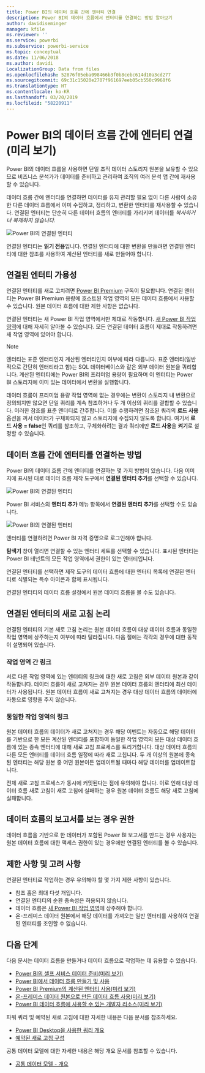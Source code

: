 ```yaml
---
title: Power BI의 데이터 흐름 간에 엔터티 연결
description: Power BI의 데이터 흐름에서 엔터티를 연결하는 방법 알아보기
author: davidiseminger
manager: kfile
ms.reviewer: ''
ms.service: powerbi
ms.subservice: powerbi-service
ms.topic: conceptual
ms.date: 11/06/2018
ms.author: davidi
LocalizationGroup: Data from files
ms.openlocfilehash: 52876f05eba098466b3f0b8cebc614d10a3cd277
ms.sourcegitcommit: 69c31c15020e2707f961697eeb05cb550c9968f6
ms.translationtype: HT
ms.contentlocale: ko-KR
ms.lasthandoff: 03/20/2019
ms.locfileid: "58220911"
---
```

# <a name="link-entities-between-dataflows-in-power-bi-preview"></a>Power BI의 데이터 흐름 간에 엔터티 연결(미리 보기)

Power BI의 데이터 흐름을 사용하면 단일 조직 데이터 스토리지 원본을 보유할 수 있으므로 비즈니스 분석가가 데이터를 준비하고 관리하여 조직의 여러 분석 앱 간에 재사용할 수 있습니다. 

데이터 흐름 간에 엔터티를 연결하면 데이터를 유지 관리할 필요 없이 다른 사람이 소유한 다른 데이터 흐름에서 이미 수집하고, 정리하고, 변환한 엔터티를 재사용할 수 있습니다. 연결된 엔터티는 단순히 다른 데이터 흐름의 엔터티를 가리키며 데이터를 *복사하거나 복제하지 않습니다*.

![Power BI의 연결된 엔터티](media/service-dataflows-linked-entities/linked-entities_00.png)

연결된 엔터티는 **읽기 전용**입니다. 연결된 엔터티에 대한 변환을 만들려면 연결된 엔터티에 대한 참조를 사용하여 계산된 엔터티를 새로 만들어야 합니다.

## <a name="linked-entity-availability"></a>연결된 엔터티 가용성

연결된 엔터티를 새로 고치려면 [Power BI Premium](service-premium.md) 구독이 필요합니다. 연결된 엔터티는 Power BI Premium 용량에 호스트된 작업 영역의 모든 데이터 흐름에서 사용할 수 있습니다. 원본 데이터 흐름에 대한 제한 사항은 없습니다.

연결된 엔터티는 새 Power BI 작업 영역에서만 제대로 작동합니다. [새 Power BI 작업 영역](service-create-the-new-workspaces.md)에 대해 자세히 알아볼 수 있습니다. 모든 연결된 데이터 흐름이 제대로 작동하려면 새 작업 영역에 있어야 합니다.

> [!NOTE]
> 엔터티는 표준 엔터티인지 계산된 엔터티인지 여부에 따라 다릅니다. 표준 엔터티(일반적으로 간단히 엔터티라고 함)는 SQL 데이터베이스와 같은 외부 데이터 원본을 쿼리합니다. 계산된 엔터티에는 Power BI의 프리미엄 용량이 필요하며 이 엔터티는 Power BI 스토리지에 이미 있는 데이터에서 변환을 실행합니다. 
>
>데이터 흐름이 프리미엄 용량 작업 영역에 없는 경우에는 변환이 스토리지 내 변환으로 정의되지만 않으면 단일 쿼리를 계속 참조하거나 두 개 이상의 쿼리를 결합할 수 있습니다. 이러한 참조를 표준 엔터티로 간주합니다. 이를 수행하려면 참조된 쿼리의 **로드 사용** 옵션을 꺼서 데이터가 구체화되지 않고 스토리지에 수집되지 않도록 합니다. 여기서 **로드 사용 = false**인 쿼리를 참조하고, 구체화하려는 결과 쿼리에만 **로드 사용**을 **켜기**로 설정할 수 있습니다.


## <a name="how-to-link-entities-between-dataflows"></a>데이터 흐름 간에 엔터티를 연결하는 방법

Power BI의 데이터 흐름 간에 엔터티를 연결하는 몇 가지 방법이 있습니다. 다음 이미지에 표시된 대로 데이터 흐름 제작 도구에서 **연결된 엔터티 추가**를 선택할 수 있습니다. 

![Power BI의 연결된 엔터티](media/service-dataflows-linked-entities/linked-entities_00.png)

Power BI 서비스의 **엔터티 추가** 메뉴 항목에서 **연결된 엔터티 추가**를 선택할 수도 있습니다.

![Power BI의 연결된 엔터티](media/service-dataflows-linked-entities/linked-entities_01.png)

엔터티를 연결하려면 Power BI 자격 증명으로 로그인해야 합니다.

**탐색기** 창이 열리면 연결할 수 있는 엔터티 세트를 선택할 수 있습니다. 표시된 엔터티는 Power BI 테넌트의 모든 작업 영역에서 권한이 있는 엔터티입니다. 

연결된 엔터티를 선택하면 제작 도구의 데이터 흐름에 대한 엔터티 목록에 연결된 엔터티로 식별되는 특수 아이콘과 함께 표시됩니다.

연결된 엔터티의 데이터 흐름 설정에서 원본 데이터 흐름을 볼 수도 있습니다.

## <a name="refresh-logic-of-linked-entities"></a>연결된 엔터티의 새로 고침 논리
연결된 엔터티의 기본 새로 고침 논리는 원본 데이터 흐름이 대상 데이터 흐름과 동일한 작업 영역에 상주하는지 여부에 따라 달라집니다. 다음 절에는 각각의 경우에 대한 동작이 설명되어 있습니다.

### <a name="links-between-workspaces"></a>작업 영역 간 링크

서로 다른 작업 영역에 있는 엔터티의 링크에 대한 새로 고침은 외부 데이터 원본과 같이 작동합니다. 데이터 흐름이 새로 고쳐지는 경우 원본 데이터 흐름의 엔터티에 최신 데이터가 사용됩니다. 원본 데이터 흐름이 새로 고쳐지는 경우 대상 데이터 흐름의 데이터에 자동으로 영향을 주지 않습니다.

### <a name="links-in-the-same-workspace"></a>동일한 작업 영역의 링크

원본 데이터 흐름의 데이터가 새로 고쳐지는 경우 해당 이벤트는 자동으로 해당 데이터를 기반으로 한 모든 계산된 엔터티를 포함하여 동일한 작업 영역의 모든 대상 데이터 흐름에 있는 종속 엔터티에 대해 새로 고침 프로세스를 트리거합니다. 대상 데이터 흐름의 다른 모든 엔터티를 데이터 흐름 일정에 따라 새로 고칩니다. 두 개 이상의 원본에 종속된 엔터티는 해당 원본 중 어떤 원본이든 업데이트될 때마다 해당 데이터를 업데이트합니다.

전체 새로 고침 프로세스가 동시에 커밋된다는 점에 유의해야 합니다. 이로 인해 대상 데이터 흐름 새로 고침이 새로 고침에 실패하는 경우 원본 데이터 흐름도 해당 새로 고침에 실패합니다.

## <a name="permissions-when-viewing-reports-from-dataflows"></a>데이터 흐름의 보고서를 보는 경우 권한

데이터 흐름을 기반으로 한 데이터가 포함된 Power BI 보고서를 만드는 경우 사용자는 원본 데이터 흐름에 대한 액세스 권한이 있는 경우에만 연결된 엔터티를 볼 수 있습니다.

## <a name="limitations-and-considerations"></a>제한 사항 및 고려 사항

연결된 엔터티로 작업하는 경우 유의해야 할 몇 가지 제한 사항이 있습니다.

* 참조 홉은 최대 다섯 개입니다.
* 연결된 엔터티의 순환 종속성은 허용되지 않습니다.
* 데이터 흐름은 [새 Power BI 작업 영역](service-create-the-new-workspaces.md)에 상주해야 합니다.
* 온-프레미스 데이터 원본에서 해당 데이터를 가져오는 일반 엔터티를 사용하여 연결된 엔터티를 조인할 수 없습니다.


## <a name="next-steps"></a>다음 단계

다음 문서는 데이터 흐름을 만들거나 데이터 흐름으로 작업하는 데 유용할 수 있습니다. 

* [Power BI의 셀프 서비스 데이터 준비(미리 보기)](service-dataflows-overview.md)
* [Power BI에서 데이터 흐름 만들기 및 사용](service-dataflows-create-use.md)
* [Power BI Premium의 계산된 엔터티 사용(미리 보기)](service-dataflows-computed-entities-premium.md)
* [온-프레미스 데이터 원본으로 만든 데이터 흐름 사용(미리 보기)](service-dataflows-on-premises-gateways.md)
* [Power BI 데이터 흐름에 사용할 수 있는 개발자 리소스(미리 보기)](service-dataflows-developer-resources.md)

파워 쿼리 및 예약된 새로 고침에 대한 자세한 내용은 다음 문서를 참조하세요.
* [Power BI Desktop을 사용한 쿼리 개요](desktop-query-overview.md)
* [예약된 새로 고침 구성](refresh-scheduled-refresh.md)

공통 데이터 모델에 대한 자세한 내용은 해당 개요 문서를 참조할 수 있습니다.
* [공통 데이터 모델 - 개요 ](https://docs.microsoft.com/powerapps/common-data-model/overview)

